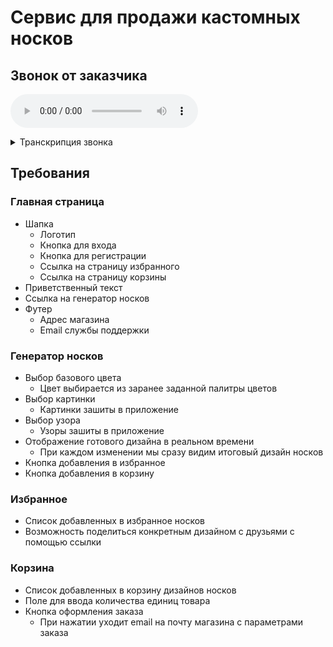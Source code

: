 # Сервис для продажи кастомных носков

## Звонок от заказчика

![Слушать звонок](marcus-call.mp3)

<details>
<summary>Транскрипция звонка</summary>
<p>
Привет, с вами Маркус! У меня есть фабрика по пошиву носков. Сейчас мы 
планируем реорганизацию бизнеса с упором на индивидуальный дизайн. Мне 
сказали, что вы отличные специалисты и вам не составит труда создать 
для нас интернет-магазин.

Идея в том, что пользователь не покупает готовые носки, а создаёт носки сам. 
Мы даём ему три настраиваемых параметра: цвет, картинка и узор. Выбрав все 
три он получает на выходе уникальный носок, который может положить в корзину 
и купить.

Ну как вам идея? Вместе мы взорвём носочный бизнес! Пока!
</p>
</details>

## Требования

### Главная страница

* Шапка
  * Логотип
  * Кнопка для входа
  * Кнопка для регистрации
  * Ссылка на страницу избранного
  * Ссылка на страницу корзины
* Приветственный текст
* Ссылка на генератор носков
* Футер
  * Адрес магазина
  * Email службы поддержки

### Генератор носков

* Выбор базового цвета
  * Цвет выбирается из заранее заданной палитры цветов
* Выбор картинки
  * Картинки зашиты в приложение
* Выбор узора
  * Узоры зашиты в приложение
* Отображение готового дизайна в реальном времени
  * При каждом изменении мы сразу видим итоговый дизайн носков
* Кнопка добавления в избранное
* Кнопка добавления в корзину

### Избранное
* Список добавленных в избранное носков
* Возможность поделиться конкретным дизайном с друзьями с помощью ссылки

### Корзина

* Список добавленных в корзину дизайнов носков
* Поле для ввода количества единиц товара
* Кнопка оформления заказа
  * При нажатии уходит email на почту магазина с параметрами заказа

